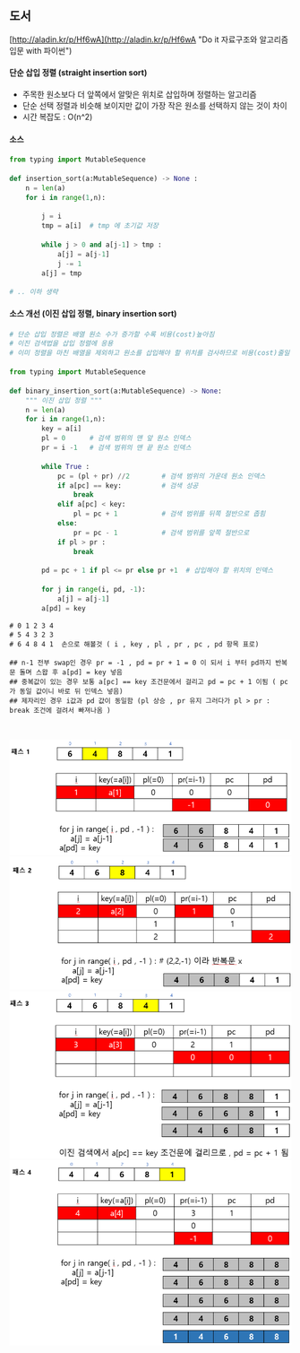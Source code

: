 ## 도서

[http://aladin.kr/p/Hf6wA](http://aladin.kr/p/Hf6wA "Do it 자료구조와 알고리즘 입문 with 파이썬")

#### 단순 삽입 정렬 (straight insertion sort)
- 주목한 원소보다 더 앞쪽에서 알맞은 위치로 삽입하며 정렬하는 알고리즘 
- 단순 선택 정렬과 비슷해 보이지만 값이 가장 작은 원소를 선택하지 않는 것이 차이 
- 시간 복잡도 : O(n^2)
  
#### 소스
```python 
from typing import MutableSequence 

def insertion_sort(a:MutableSequence) -> None :
    n = len(a)
    for i in range(1,n):
      
        j = i 
        tmp = a[i]  # tmp 에 초기값 저장 

        while j > 0 and a[j-1] > tmp : 
            a[j] = a[j-1]
            j -= 1 
        a[j] = tmp 

# .. 이하 생략 
```

#### 소스 개선 (이진 삽입 정렬, binary insertion sort)
```python
# 단순 삽입 정렬은 배열 원소 수가 증가할 수록 비용(cost)높아짐
# 이진 검색법을 삽입 정렬에 응용  
# 이미 정렬을 마친 배열을 제외하고 원소를 삽입해야 할 위치를 검사하므로 비용(cost)줄일 수 있음 

from typing import MutableSequence 

def binary_insertion_sort(a:MutableSequence) -> None:
    """ 이진 삽입 정렬 """
    n = len(a)
    for i in range(1,n):
        key = a[i]
        pl = 0      # 검색 범위의 맨 앞 원소 인덱스
        pr = i -1   # 검색 범위의 맨 끝 원소 인덱스 

        while True :
            pc = (pl + pr) //2        # 검색 범위의 가운데 원소 인덱스 
            if a[pc] == key:          # 검색 성공 
                break 
            elif a[pc] < key:
                pl = pc + 1           # 검색 범위를 뒤쪽 절반으로 좁힘
            else:
                pr = pc - 1           # 검색 범위를 앞쪽 절반으로 
            if pl > pr : 
                break 

        pd = pc + 1 if pl <= pr else pr +1  # 삽입해야 할 위치의 인덱스 

        for j in range(i, pd, -1):
            a[j] = a[j-1]
        a[pd] = key 

```

```
# 0 1 2 3 4
# 5 4 3 2 3 
# 6 4 8 4 1  손으로 해볼것 ( i , key , pl , pr , pc , pd 항목 표로)

## n-1 전부 swap인 경우 pr = -1 , pd = pr + 1 = 0 이 되서 i 부터 pd까지 반복문 돌며 스왑 후 a[pd] = key 넣음
## 중복값이 있는 경우 보통 a[pc] == key 조건문에서 걸리고 pd = pc + 1 이됨 ( pc 가 동일 값이니 바로 뒤 인덱스 넣음)
## 제자리인 경우 i값과 pd 값이 동일함 (pl 상승 , pr 유지 그러다가 pl > pr : break 조건에 걸려서 빠져나옴 )
```
<br/>

![Alt text](/images/sort/이진삽입정렬1.png) 
<br/>
![Alt text](/images/sort/이진삽입정렬2.png) 
<br/>
![Alt text](/images/sort/이진삽입정렬3.png) 
<br/>
![Alt text](/images/sort/이진삽입정렬4.png) 